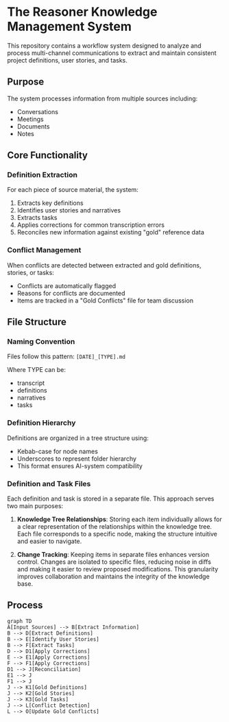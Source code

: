 # The Reasoner Knowledge Management System

This repository contains a workflow system designed to analyze and process multi-channel communications to extract and maintain consistent project definitions, user stories, and tasks.

## Purpose

The system processes information from multiple sources including:

- Conversations
- Meetings
- Documents
- Notes

## Core Functionality

### Definition Extraction

For each piece of source material, the system:

1. Extracts key definitions
2. Identifies user stories and narratives
3. Extracts tasks
4. Applies corrections for common transcription errors
5. Reconciles new information against existing "gold" reference data

### Conflict Management

When conflicts are detected between extracted and gold definitions, stories, or tasks:

- Conflicts are automatically flagged
- Reasons for conflicts are documented
- Items are tracked in a "Gold Conflicts" file for team discussion

## File Structure

### Naming Convention

Files follow this pattern:
`[DATE]_[TYPE].md`

Where TYPE can be:

- transcript
- definitions
- narratives
- tasks

### Definition Hierarchy

Definitions are organized in a tree structure using:

- Kebab-case for node names
- Underscores to represent folder hierarchy
- This format ensures AI-system compatibility

### Definition and Task Files 

Each definition and task is stored in a separate file. This approach serves two main purposes:

1. **Knowledge Tree Relationships**: Storing each item individually allows for a clear representation of the relationships within the knowledge tree. Each file corresponds to a specific node, making the structure intuitive and easier to navigate.

2. **Change Tracking**: Keeping items in separate files enhances version
   control. Changes are isolated to specific files, reducing noise in diffs and
   making it easier to review proposed modifications. This granularity improves
   collaboration and maintains the integrity of the knowledge base.

## Process

```mermaid
graph TD
A[Input Sources] --> B[Extract Information]
B --> D[Extract Definitions]
B --> E[Identify User Stories]
B --> F[Extract Tasks]
D --> D1[Apply Corrections]
E --> E1[Apply Corrections]
F --> F1[Apply Corrections]
D1 --> J[Reconciliation]
E1 --> J
F1 --> J
J --> K1[Gold Definitions]
J --> K2[Gold Stories]
J --> K3[Gold Tasks]
J --> L[Conflict Detection]
L --> O[Update Gold Conflicts]
```
